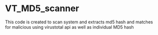 # VT_MD5_scanner
This code is created to scan system and extracts md5 hash and matches for malicious using virustotal api as well as individual MD5 hash
